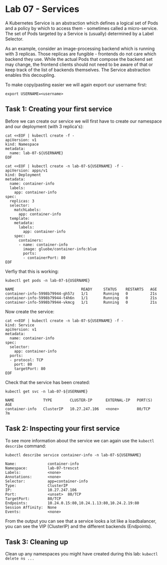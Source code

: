 # Lab 07 - Services

A Kubernetes Service is an abstraction which defines a logical set of Pods and a
policy by which to access them - sometimes called a micro-service. The set of
Pods targeted by a Service is (usually) determined by a Label Selector.

As an example, consider an image-processing backend which is running with 3
replicas. Those replicas are fungible - frontends do not care which backend they
use. While the actual Pods that compose the backend set may change, the frontend
clients should not need to be aware of that or keep track of the list of
backends themselves. The Service abstraction enables this decoupling.

To make copy/pasting easier we will again export our username first:

```
export USERNAME=<username>
```

## Task 1: Creating your first service

Before we can create our service we will first have to create our namespace and
our deployment (with 3 replica's):

```
cat <<EOF | kubectl create -f -
apiVersion: v1
kind: Namespace
metadata:
  name: lab-07-${USERNAME}
EOF
```

```
cat <<EOF | kubectl create -n lab-07-${USERNAME} -f -
apiVersion: apps/v1
kind: Deployment
metadata:
  name: container-info
  labels:
    app: container-info
spec:
  replicas: 3
  selector:
    matchLabels:
      app: container-info
  template:
    metadata:
      labels:
        app: container-info
    spec:
      containers:
      - name: container-info
        image: gluobe/container-info:blue
        ports:
        - containerPort: 80
EOF
```

Verfiy that this is working:

```
kubectl get pods -n lab-07-${USERNAME}

NAME                              READY     STATUS    RESTARTS   AGE
container-info-5998b79944-gh57z   1/1       Running   0          21s
container-info-5998b79944-t4h6n   1/1       Running   0          21s
container-info-5998b79944-vkmcg   1/1       Running   0          21s
```

Now create the service:

```
cat <<EOF | kubectl create -n lab-07-${USERNAME} -f -
kind: Service
apiVersion: v1
metadata:
  name: container-info
spec:
  selector:
    app: container-info
  ports:
  - protocol: TCP
    port: 80
    targetPort: 80
EOF
```

Check that the service has been created:

```
kubectl get svc -n lab-07-${USERNAME}

NAME             TYPE        CLUSTER-IP      EXTERNAL-IP   PORT(S)   AGE
container-info   ClusterIP   10.27.247.106   <none>        80/TCP    7m
```

## Task 2: Inspecting your first service

To see more information about the service we can again use the
`kubectl describe` command:

```
kubectl describe service container-info -n lab-07-${USERNAME}

Name:              container-info
Namespace:         lab-07-trescst
Labels:            <none>
Annotations:       <none>
Selector:          app=container-info
Type:              ClusterIP
IP:                10.27.247.106
Port:              <unset>  80/TCP
TargetPort:        80/TCP
Endpoints:         10.24.0.15:80,10.24.1.13:80,10.24.2.19:80
Session Affinity:  None
Events:            <none>
```

From the output you can see that a service looks a lot like a loadbalancer, you
can see the VIP (ClusterIP) and the different backends (Endpoints).

## Task 3: Cleaning up

Clean up any namespaces you might have created during this lab:
`kubectl delete ns ...`
